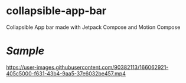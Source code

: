 # collapsible-app-bar
Collapsible App bar made with Jetpack Compose and Motion Compose

# *Sample*


https://user-images.githubusercontent.com/90382113/166062921-405c5000-f631-43b4-9aa5-37e6032be457.mp4




